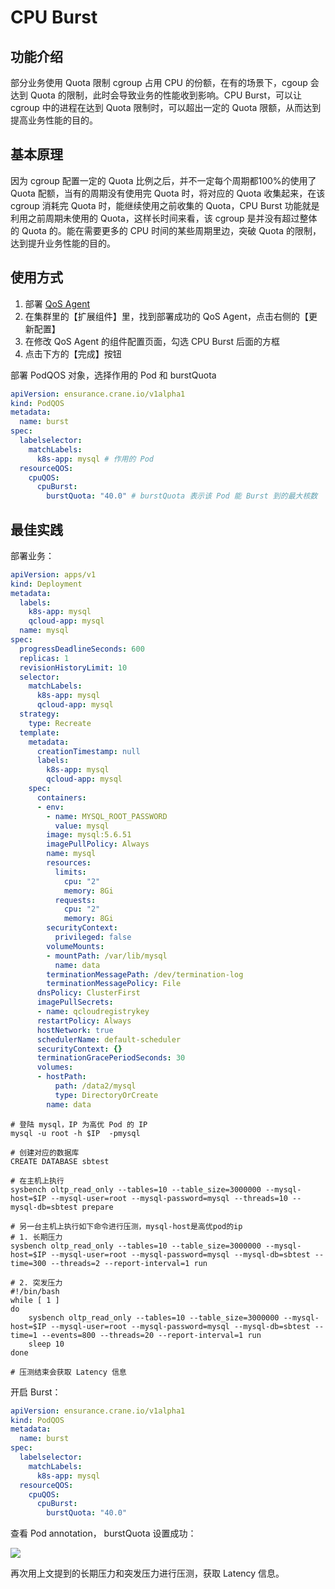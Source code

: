 # CPU Burst

## 功能介绍

部分业务使用 Quota 限制 cgroup 占用 CPU 的份额，在有的场景下，cgoup 会达到 Quota 的限制，此时会导致业务的性能收到影响。CPU Burst，可以让 cgroup 中的进程在达到 Quota 限制时，可以超出一定的 Quota 限额，从而达到提高业务性能的目的。

## 基本原理

因为 cgroup 配置一定的 Quota 比例之后，并不一定每个周期都100%的使用了 Quota 配额，当有的周期没有使用完 Quota 时，将对应的 Quota 收集起来，在该 cgroup 消耗完 Quota 时，能继续使用之前收集的 Quota，CPU Burst 功能就是利用之前周期未使用的 Quota，这样长时间来看，该 cgroup 是并没有超过整体的 Quota 的。能在需要更多的 CPU 时间的某些周期里边，突破 Quota 的限制，达到提升业务性能的目的。



## 使用方式

1. 部署 [QoS Agent](https://cloud.tencent.com/document/product/457/79774)
2. 在集群里的【扩展组件】里，找到部署成功的 QoS Agent，点击右侧的【更新配置】
3. 在修改 QoS Agent 的组件配置页面，勾选 CPU Burst 后面的方框
4. 点击下方的【完成】按钮

部署 PodQOS 对象，选择作用的 Pod 和 burstQuota

```yaml
apiVersion: ensurance.crane.io/v1alpha1
kind: PodQOS
metadata:
  name: burst
spec:
  labelselector:
    matchLabels:
      k8s-app: mysql # 作用的 Pod
  resourceQOS:
    cpuQOS:
      cpuBurst:
        burstQuota: "40.0" # burstQuota 表示该 Pod 能 Burst 到的最大核数
```

## 最佳实践

部署业务：

```yaml
apiVersion: apps/v1
kind: Deployment
metadata:
  labels:
    k8s-app: mysql
    qcloud-app: mysql
  name: mysql
spec:
  progressDeadlineSeconds: 600
  replicas: 1
  revisionHistoryLimit: 10
  selector:
    matchLabels:
      k8s-app: mysql
      qcloud-app: mysql
  strategy:
    type: Recreate
  template:
    metadata:
      creationTimestamp: null
      labels:
        k8s-app: mysql
        qcloud-app: mysql
    spec:
      containers:
      - env:
        - name: MYSQL_ROOT_PASSWORD
          value: mysql
        image: mysql:5.6.51
        imagePullPolicy: Always
        name: mysql
        resources:
          limits:
            cpu: "2"
            memory: 8Gi
          requests:
            cpu: "2"
            memory: 8Gi
        securityContext:
          privileged: false
        volumeMounts:
        - mountPath: /var/lib/mysql
          name: data
        terminationMessagePath: /dev/termination-log
        terminationMessagePolicy: File
      dnsPolicy: ClusterFirst
      imagePullSecrets:
      - name: qcloudregistrykey
      restartPolicy: Always
      hostNetwork: true
      schedulerName: default-scheduler
      securityContext: {}
      terminationGracePeriodSeconds: 30
      volumes:
      - hostPath:
          path: /data2/mysql
          type: DirectoryOrCreate
        name: data
```

```shell
# 登陆 mysql，IP 为高优 Pod 的 IP
mysql -u root -h $IP  -pmysql

# 创建对应的数据库
CREATE DATABASE sbtest

# 在主机上执行
sysbench oltp_read_only --tables=10 --table_size=3000000 --mysql-host=$IP --mysql-user=root --mysql-password=mysql --threads=10 --mysql-db=sbtest prepare
```

```shell
# 另一台主机上执行如下命令进行压测，mysql-host是高优pod的ip
# 1. 长期压力
sysbench oltp_read_only --tables=10 --table_size=3000000 --mysql-host=$IP --mysql-user=root --mysql-password=mysql --mysql-db=sbtest --time=300 --threads=2 --report-interval=1 run

# 2. 突发压力
#!/bin/bash
while [ 1 ]
do
    sysbench oltp_read_only --tables=10 --table_size=3000000 --mysql-host=$IP --mysql-user=root --mysql-password=mysql --mysql-db=sbtest --time=1 --events=800 --threads=20 --report-interval=1 run
    sleep 10
done

# 压测结束会获取 Latency 信息
```

开启 Burst：

```yaml
apiVersion: ensurance.crane.io/v1alpha1
kind: PodQOS
metadata:
  name: burst
spec:
  labelselector:
    matchLabels:
      k8s-app: mysql
  resourceQOS:
    cpuQOS:
      cpuBurst:
        burstQuota: "40.0"
```

查看 Pod annotation， burstQuota 设置成功：

![](https://qcloudimg.tencent-cloud.cn/raw/5ba693147ed4e583602cdd3ed3efe02f.png)

再次用上文提到的长期压力和突发压力进行压测，获取 Latency 信息。
